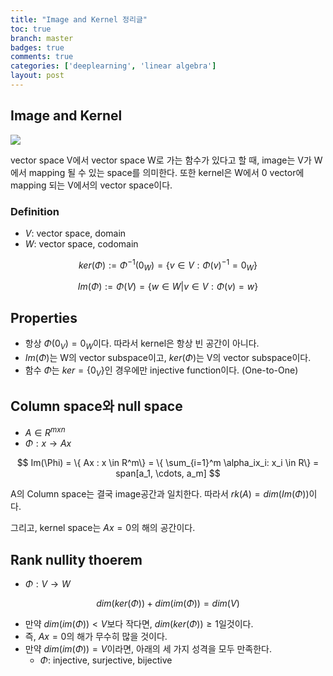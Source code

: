```yaml
---
title: "Image and Kernel 정리글"
toc: true
branch: master
badges: true
comments: true
categories: ['deeplearning', 'linear algebra']
layout: post
---
```




## Image and Kernel

![](https://upload.wikimedia.org/wikipedia/commons/thumb/4/4c/KerIm_2015Joz_L2.png/346px-KerIm_2015Joz_L2.png)

vector space V에서 vector space W로 가는 함수가 있다고 할 때, image는 V가 W에서 mapping 될 수 있는 space를 의미한다. 또한 kernel은 W에서 0 vector에 mapping 되는 V에서의 vector space이다.



### Definition

- $V$: vector space, domain
- $W$: vector space, codomain

$$
ker(\Phi) := \Phi^{-1}(0_W) = \{ v \in V: \Phi(v)^{-1} = 0_W \}
$$

$$
Im(\Phi):=\Phi(V) = \{w \in W| v \in V: \Phi(v) = w\}
$$



## Properties

- 항상 $\Phi(0_V) = 0_W$이다. 따라서 kernel은 항상 빈 공간이 아니다.
- $Im(\Phi)$는 W의 vector subspace이고, $ker(\Phi)$는 V의 vector subspace이다.
- 함수 $\Phi$는 $ker = \{0_V\}$인 경우에만 injective function이다. (One-to-One)



## Column space와 null space

- $A \in R^{mxn}$
- $\Phi: x \rightarrow Ax$

$$
Im(\Phi) = \{ Ax : x \in R^m\} = \{ \sum_{i=1}^m \alpha_ix_i: x_i \in R\} = span[a_1, \cdots, a_m]
$$

A의 Column space는 결국 image공간과 일치한다. 따라서 $rk(A) = dim(Im(\Phi))$이다.

그리고, kernel space는 $Ax = 0$의 해의 공간이다.



## Rank nullity thoerem

- $\Phi: V \rightarrow W$

$$
dim(ker(\Phi)) + dim(im(\Phi)) = dim(V)
$$



- 만약 $dim(im(\Phi)) < V$보다 작다면, $dim(ker(\Phi)) \ge 1$일것이다.
- 즉, $Ax = 0$의 해가 무수히 많을 것이다.
- 만약 $dim(im(\Phi)) = V$이라면, 아래의 세 가지 성격을 모두 만족한다.
  - $\Phi$: injective, surjective, bijective







